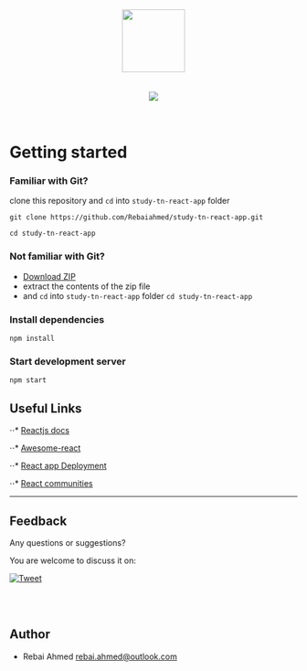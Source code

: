 <div align="center">
  <img src="https://cdn4.iconfinder.com/data/icons/logos-3/600/React.js_logo-512.png" width="110" height="110"/>
  <br/>
  <br/>
  <br/>
  
  <img src="https://media-exp1.licdn.com/dms/image/C5622AQGA1bjl-d_Phg/feedshare-shrink_800/0?e=1586995200&v=beta&t=8kl-wntJg6ZDvjiGYdQmDxbs6XovcOw1wcWBH6006s4"/>
</div>

<br/>
<br/>


# Getting started

### Familiar with Git?

clone this repository and `cd` into `study-tn-react-app` folder

```
git clone https://github.com/Rebaiahmed/study-tn-react-app.git

cd study-tn-react-app
```

### Not familiar with Git?

- <a href="https://github.com/Rebaiahmed/study-tn-react-app.git/archive/master.zip">Download ZIP</a>
- extract the contents of the zip file
- and `cd` into `study-tn-react-app` folder `cd study-tn-react-app`

### Install dependencies

```
npm install
```

### Start development server

```
npm start
```








## Useful Links 

⋅⋅* [Reactjs docs](https://reactjs.org/docs/getting-started.html)

⋅⋅* [Awesome-react](https://github.com/enaqx/awesome-react)

⋅⋅* [React app Deployment](https://create-react-app.dev/docs/deployment/)

⋅⋅* [React communities](https://reactjs.org/community/support.html)

---


## Feedback 
Any questions or suggestions?

You are welcome to discuss it on:


[![Tweet](https://img.shields.io/twitter/url/http/shields.io.svg?style=social)](https://twitter.com/RebaiAhmed_)

<br/>
<br/>


## Author

* Rebai Ahmed <rebai.ahmed@outlook.com>
